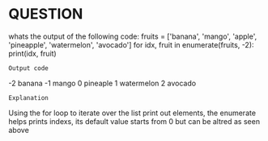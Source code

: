  # QUESTION


whats the output of the following code:
fruits = ['banana', 'mango', 'apple', 'pineapple', 'watermelon', 'avocado']
    for idx, fruit in enumerate(fruits, -2):
        print(idx, fruit)


`` Output code ``

-2 banana
-1 mango
0 pineaple
1 watermelon
2 avocado

``Explanation``

Using the for loop to iterate over the list print out elements, the enumerate helps prints indexs, its default value starts from 0 but can be altred as seen above